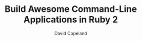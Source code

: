 ---
title: "Build Awesome Command-Line Applications in Ruby 2"
author: David Copeland
status: read
---